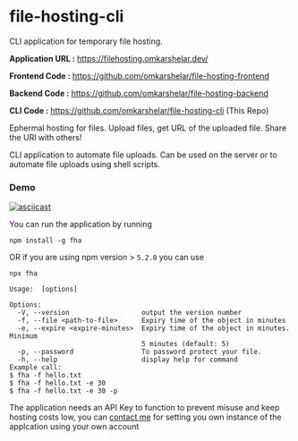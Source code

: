 # file-hosting-cli
CLI application for temporary file hosting.


**Application URL :** https://filehosting.omkarshelar.dev/

**Frontend Code :** https://github.com/omkarshelar/file-hosting-frontend

**Backend Code :** https://github.com/omkarshelar/file-hosting-backend

**CLI Code :** https://github.com/omkarshelar/file-hosting-cli (This Repo)

Ephermal hosting for files. Upload files, get URL of the uploaded file. Share the URl with others!

CLI application to automate file uploads. Can be used on the server or to automate file uploads using shell scripts.

### Demo
[![asciicast](https://asciinema.org/a/344592.svg)](https://asciinema.org/a/344592)

You can run the application by running
```
npm install -g fha
```
OR if you are using npm version > `5.2.0` you can use
```
npx fha
```

```
Usage:  [options]

Options:
  -V, --version                  output the version number
  -f, --file <path-to-file>      Expiry time of the object in minutes
  -e, --expire <expire-minutes>  Expiry time of the object in minutes. Minimum
                                 5 minutes (default: 5)
  -p, --password                 To password protect your file.
  -h, --help                     display help for command
Example call:
$ fha -f hello.txt
$ fha -f hello.txt -e 30
$ fha -f hello.txt -e 30 -p
```

The application needs an API Key to function to prevent misuse and keep hosting costs low, you can [contact me](https://omkarshelar.dev) for setting you own instance of the applcation using your own account
